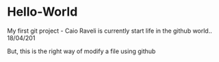 # Hello-World
My first git project - Caio Raveli is currently start life in the github world.. 18/04/201


But, this is the right way of modify a file using github
